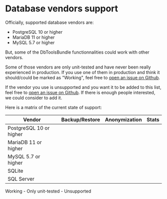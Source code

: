 # Database vendors support

Officially, supported database vendors are:

- PostgreSQL 10 or higher
- MariaDB 11 or higher
- MySQL 5.7 or higher

But, some of the DbToolsBundle functionnalities could work with other vendors.

Some of those vendors are only unit-tested and have never been really experienced in production. If you use one of
them in production and think it should/could be marked as "Working", feel free to [open an issue on Github](https://github.com/makinacorpus/DbToolsBundle/issues/new).

If the vendor you use is unsupported and you want it to be added to this list, feel free to [open an issue on Github](https://github.com/makinacorpus/DbToolsBundle/issues/new).
If there is enough people interested, we could consider to add it.

Here is a matrix of the current state of support:


| Vendor                     | Backup/Restore  | Anonymization | Stats       |
|----------------------------|----------------|---------------|-------------|
| PostgreSQL 10 or higher    |  <Badge type="tip" text="✔" title="Working"/> | <Badge type="tip" text="✔" title="Working"/> | <Badge type="tip" text="✔" title="Working"/> |
| MariaDB 11 or higher    |  <Badge type="tip" text="✔" title="Working"/> | <Badge type="tip" text="✔" title="Working"/> | <Badge type="tip" text="✔" title="Working"/> |
| MySQL 5.7 or higher    |  <Badge type="tip" text="✔" title="Working"/> | <Badge type="tip" text="✔" title="Working"/> | <Badge type="tip" text="✔" title="Working"/> |
| SQLite    |  <Badge type="danger" text="✘" title="Unsupported"/> | <Badge type="warning" text="~" title="Only unit-tested"/> | <Badge type="danger" text="✘" title="Unsupported"/> |
| SQL Server    |  <Badge type="danger" text="✘" title="Unsupported"/> | <Badge type="warning" text="~" title="Only unit-tested"/> | <Badge type="danger" text="✘" title="Unsupported"/> |

<Badge type="tip" text="✔" /> Working - <Badge type="warning" text="~" /> Only unit-tested - <Badge type="danger" text="✘" /> Unsupported
